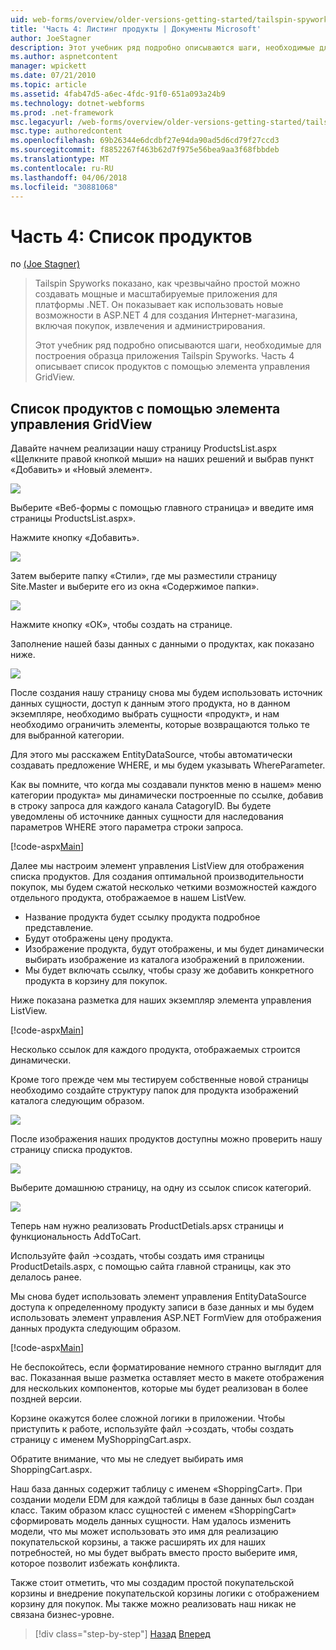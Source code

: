 ```yaml
---
uid: web-forms/overview/older-versions-getting-started/tailspin-spyworks/tailspin-spyworks-part-4
title: 'Часть 4: Листинг продукты | Документы Microsoft'
author: JoeStagner
description: Этот учебник ряд подробно описываются шаги, необходимые для построения образца приложения Tailspin Spyworks. Часть 4 содержит список продуктов с контракту GridView...
ms.author: aspnetcontent
manager: wpickett
ms.date: 07/21/2010
ms.topic: article
ms.assetid: 4fab47d5-a6ec-4fdc-91f0-651a093a24b9
ms.technology: dotnet-webforms
ms.prod: .net-framework
msc.legacyurl: /web-forms/overview/older-versions-getting-started/tailspin-spyworks/tailspin-spyworks-part-4
msc.type: authoredcontent
ms.openlocfilehash: 69b26344e6dcdbf27e94da90ad5d6cd79f27ccd3
ms.sourcegitcommit: f8852267f463b62d7f975e56bea9aa3f68fbbdeb
ms.translationtype: MT
ms.contentlocale: ru-RU
ms.lasthandoff: 04/06/2018
ms.locfileid: "30881068"
---
```

<a name="part-4-listing-products"></a>Часть 4: Список продуктов
====================
по [(Joe Stagner)](https://github.com/JoeStagner)

> Tailspin Spyworks показано, как чрезвычайно простой можно создавать мощные и масштабируемые приложения для платформы .NET. Он показывает как использовать новые возможности в ASP.NET 4 для создания Интернет-магазина, включая покупок, извлечения и администрирования.
> 
> Этот учебник ряд подробно описываются шаги, необходимые для построения образца приложения Tailspin Spyworks. Часть 4 описывает список продуктов с помощью элемента управления GridView.


## <a id="_Toc260221670"></a>  Список продуктов с помощью элемента управления GridView

Давайте начнем реализации нашу страницу ProductsList.aspx «Щелкните правой кнопкой мыши» на наших решений и выбрав пункт «Добавить» и «Новый элемент».

![](tailspin-spyworks-part-4/_static/image1.jpg)

Выберите «Веб-формы с помощью главного страница» и введите имя страницы ProductsList.aspx».

Нажмите кнопку «Добавить».

![](tailspin-spyworks-part-4/_static/image2.jpg)

Затем выберите папку «Стили», где мы разместили страницу Site.Master и выберите его из окна «Содержимое папки».

![](tailspin-spyworks-part-4/_static/image3.jpg)

Нажмите кнопку «ОК», чтобы создать на странице.

Заполнение нашей базы данных с данными о продуктах, как показано ниже.

![](tailspin-spyworks-part-4/_static/image4.jpg)

После создания нашу страницу снова мы будем использовать источник данных сущности, доступ к данным этого продукта, но в данном экземпляре, необходимо выбрать сущности «продукт», и нам необходимо ограничить элементы, которые возвращаются только те для выбранной категории.

Для этого мы расскажем EntityDataSource, чтобы автоматически создавать предложение WHERE, и мы будем указывать WhereParameter.

Как вы помните, что когда мы создавали пунктов меню в нашем» меню категории продукта» мы динамически построенные по ссылке, добавив в строку запроса для каждого канала CatagoryID. Вы будете уведомлены об источнике данных сущности для наследования параметров WHERE этого параметра строки запроса.

[!code-aspx[Main](tailspin-spyworks-part-4/samples/sample1.aspx)]

Далее мы настроим элемент управления ListView для отображения списка продуктов. Для создания оптимальной производительности покупок, мы будем сжатой несколько четкими возможностей каждого отдельного продукта, отображаемое в нашем ListVew.

- Название продукта будет ссылку продукта подробное представление.
- Будут отображены цену продукта.
- Изображение продукта, будут отображены, и мы будет динамически выбирать изображение из каталога изображений в приложении.
- Мы будет включать ссылку, чтобы сразу же добавить конкретного продукта в корзину для покупок.

Ниже показана разметка для наших экземпляр элемента управления ListView.

[!code-aspx[Main](tailspin-spyworks-part-4/samples/sample2.aspx)]

Несколько ссылок для каждого продукта, отображаемых строится динамически.

Кроме того прежде чем мы тестируем собственные новой страницы необходимо создайте структуру папок для продукта изображений каталога следующим образом.

![](tailspin-spyworks-part-4/_static/image1.png)

После изображения наших продуктов доступны можно проверить нашу страницу списка продуктов.

![](tailspin-spyworks-part-4/_static/image5.jpg)

Выберите домашнюю страницу, на одну из ссылок список категорий.

![](tailspin-spyworks-part-4/_static/image6.jpg)

Теперь нам нужно реализовать ProductDetials.apsx страницы и функциональность AddToCart.

Используйте файл -&gt;создать, чтобы создать имя страницы ProductDetails.aspx, с помощью сайта главной страницы, как это делалось ранее.

Мы снова будет использовать элемент управления EntityDataSource доступа к определенному продукту записи в базе данных и мы будем использовать элемент управления ASP.NET FormView для отображения данных продукта следующим образом.

[!code-aspx[Main](tailspin-spyworks-part-4/samples/sample3.aspx)]

Не беспокойтесь, если форматирование немного странно выглядит для вас. Показанная выше разметка оставляет место в макете отображения для нескольких компонентов, которые мы будет реализован в более поздней версии.

Корзине окажутся более сложной логики в приложении. Чтобы приступить к работе, используйте файл -&gt;создать, чтобы создать страницу с именем MyShoppingCart.aspx.

Обратите внимание, что мы не следует выбирать имя ShoppingCart.aspx.

Наш база данных содержит таблицу с именем «ShoppingCart». При создании модели EDM для каждой таблицы в базе данных был создан класс. Таким образом класс сущностей с именем «ShoppingCart» сформировать модель данных сущности. Нам удалось изменить модели, что мы может использовать это имя для реализацию покупательской корзины, а также расширять их для наших потребностей, но мы будет выбрать вместо просто выберите имя, которое позволит избежать конфликта.

Также стоит отметить, что мы создадим простой покупательской корзины и внедрение покупательской корзины логики с отображением корзину для покупок. Мы также можно реализовать наш никак не связана бизнес-уровне.

> [!div class="step-by-step"]
> [Назад](tailspin-spyworks-part-3.md)
> [Вперед](tailspin-spyworks-part-5.md)
